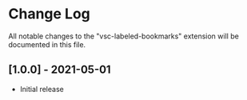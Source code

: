 # Change Log

All notable changes to the "vsc-labeled-bookmarks" extension will be documented in this file.

## [1.0.0] - 2021-05-01

- Initial release
